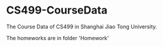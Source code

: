 # CS499-CourseData
The Course Data of CS499 in Shanghai Jiao Tong University. 

The homeworks are in folder 'Homework'

